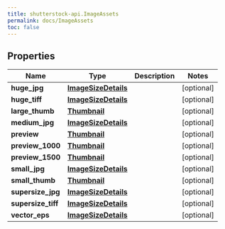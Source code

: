 ```yaml
---
title: shutterstock-api.ImageAssets
permalink: docs/ImageAssets
toc: false
---
```




## Properties

Name | Type | Description | Notes
------------ | ------------- | ------------- | -------------
**huge_jpg** | [**ImageSizeDetails**](ImageSizeDetails) |  | [optional] 
**huge_tiff** | [**ImageSizeDetails**](ImageSizeDetails) |  | [optional] 
**large_thumb** | [**Thumbnail**](Thumbnail) |  | [optional] 
**medium_jpg** | [**ImageSizeDetails**](ImageSizeDetails) |  | [optional] 
**preview** | [**Thumbnail**](Thumbnail) |  | [optional] 
**preview_1000** | [**Thumbnail**](Thumbnail) |  | [optional] 
**preview_1500** | [**Thumbnail**](Thumbnail) |  | [optional] 
**small_jpg** | [**ImageSizeDetails**](ImageSizeDetails) |  | [optional] 
**small_thumb** | [**Thumbnail**](Thumbnail) |  | [optional] 
**supersize_jpg** | [**ImageSizeDetails**](ImageSizeDetails) |  | [optional] 
**supersize_tiff** | [**ImageSizeDetails**](ImageSizeDetails) |  | [optional] 
**vector_eps** | [**ImageSizeDetails**](ImageSizeDetails) |  | [optional] 


